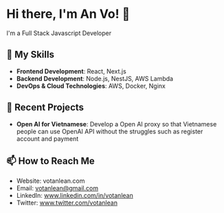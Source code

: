 # Hi there, I'm An Vo! 👋

I'm a Full Stack Javascript Developer

## 🚀 My Skills

- **Frontend Development**: React, Next.js
- **Backend Development**: Node.js, NestJS, AWS Lambda
- **DevOps & Cloud Technologies**: AWS, Docker, Nginx

## 🌱 Recent Projects

- **Open AI for Vietnamese**: Develop a Open AI proxy so that Vietnamese people can use OpenAI API without the struggles such as register account and payment

## 📫 How to Reach Me
- Website: votanlean.com
- Email: votanlean@gmail.com
- LinkedIn: www.linkedin.com/in/votanlean
- Twitter: www.twitter.com/votanlean
